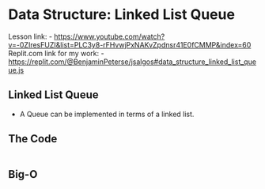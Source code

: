 # Data Structure: Linked List Queue

Lesson link:
    - https://www.youtube.com/watch?v=-0ZIresFUZI&list=PLC3y8-rFHvwjPxNAKvZpdnsr41E0fCMMP&index=60
Replit.com link for my work:
    - https://replit.com/@BenjaminPeterse/jsalgos#data_structure_linked_list_queue.js

## Linked List Queue

- A Queue can be implemented in terms of a linked list.

## The Code

```javascript

```

## Big-O

